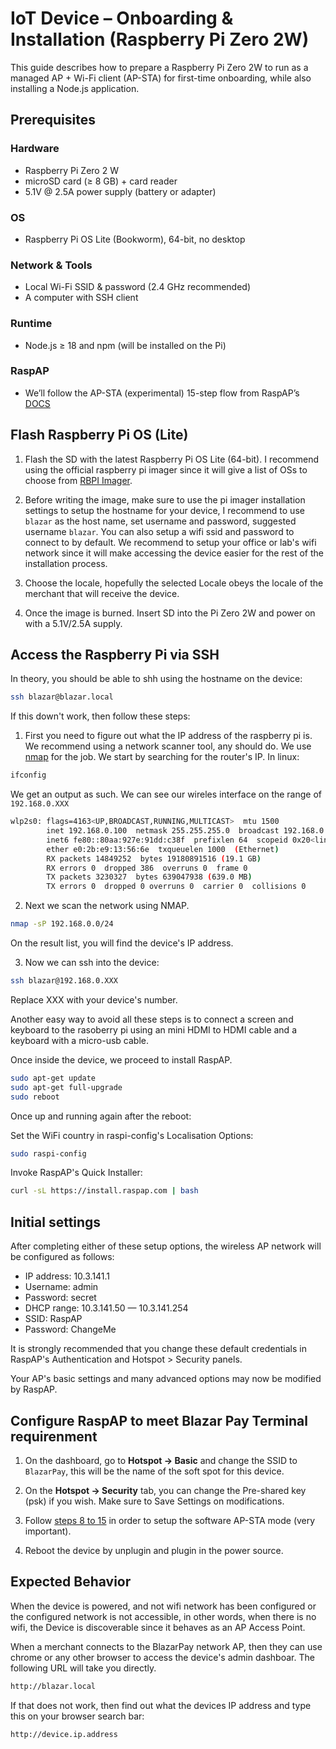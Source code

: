 # IoT Device – Onboarding & Installation (Raspberry Pi Zero 2W)

This guide describes how to prepare a Raspberry Pi Zero 2W to run as a managed AP + Wi-Fi client (AP-STA) for first-time onboarding, while also installing a Node.js application.

## Prerequisites

### Hardware

- Raspberry Pi Zero 2 W
- microSD card (≥ 8 GB) + card reader
- 5.1V @ 2.5A power supply (battery or adapter)

### OS

- Raspberry Pi OS Lite (Bookworm), 64-bit, no desktop

### Network & Tools

- Local Wi-Fi SSID & password (2.4 GHz recommended)
- A computer with SSH client

### Runtime

- Node.js ≥ 18 and npm (will be installed on the Pi)

### RaspAP

- We’ll follow the AP-STA (experimental) 15-step flow from RaspAP’s [DOCS](https://docs.raspap.com/features-experimental/ap-sta/)

## Flash Raspberry Pi OS (Lite)

1. Flash the SD with the latest Raspberry Pi OS Lite (64-bit). I recommend using the official raspberry pi imager since it will give a list of OSs to choose from [RBPI Imager](https://www.raspberrypi.com/software/).

2. Before writing the image, make sure to use the pi imager installation settings to setup the hostname for your device, I recommend to use `blazar` as the host name, set username and password, suggested username `blazar`. You can also setup a wifi ssid and password to connect to by default. We recommend to setup your office or lab's wifi network since it will make accessing the device easier for the rest of the installation process.

3. Choose the locale, hopefully the selected Locale obeys the locale of the merchant that will receive the device.

4. Once the image is burned. Insert SD into the Pi Zero 2W and power on with a 5.1V/2.5A supply.

## Access the Raspberry Pi via SSH

In theory, you should be able to shh using the hostname on the device:

```bash
ssh blazar@blazar.local
```

If this down't work, then follow these steps:

1. First you need to figure out what the IP address of the raspberry pi is. We recommend using a network scanner tool, any should do. We use [nmap](https://nmap.org/) for the job. We start by searching for the router's IP. In linux:

```bash
ifconfig
```

We get an output as such. We can see our wireles interface on the range of `192.168.0.XXX`

```bash
wlp2s0: flags=4163<UP,BROADCAST,RUNNING,MULTICAST>  mtu 1500
        inet 192.168.0.100  netmask 255.255.255.0  broadcast 192.168.0.255
        inet6 fe80::80aa:927e:91dd:c38f  prefixlen 64  scopeid 0x20<link>
        ether e0:2b:e9:13:56:6e  txqueuelen 1000  (Ethernet)
        RX packets 14849252  bytes 19180891516 (19.1 GB)
        RX errors 0  dropped 386  overruns 0  frame 0
        TX packets 3230327  bytes 639047938 (639.0 MB)
        TX errors 0  dropped 0 overruns 0  carrier 0  collisions 0
```

2. Next we scan the network using NMAP.

```bash
nmap -sP 192.168.0.0/24
```

On the result list, you will find the device's IP address.

3. Now we can ssh into the device:

```bash
ssh blazar@192.168.0.XXX
```

Replace XXX with your device's number.

Another easy way to avoid all these steps is to connect a screen and keyboard to the rasoberry pi using an mini HDMI to HDMI cable and a keyboard with a micro-usb cable.

Once inside the device, we proceed to install RaspAP.

```bash
sudo apt-get update
sudo apt-get full-upgrade
sudo reboot
```

Once up and running again after the reboot:

Set the WiFi country in raspi-config's Localisation Options:

```bash
sudo raspi-config
```

Invoke RaspAP's Quick Installer:

```bash
curl -sL https://install.raspap.com | bash
```

## Initial settings

After completing either of these setup options, the wireless AP network will be configured as follows:

- IP address: 10.3.141.1
- Username: admin
- Password: secret
- DHCP range: 10.3.141.50 — 10.3.141.254
- SSID: RaspAP
- Password: ChangeMe

It is strongly recommended that you change these default credentials in RaspAP's Authentication and Hotspot > Security panels.

Your AP's basic settings and many advanced options may now be modified by RaspAP.

## Configure RaspAP to meet Blazar Pay Terminal requirenment

1. On the dashboard, go to **Hotspot -> Basic** and change the SSID to `BlazarPay`, this will be the name of the soft spot for this device.

2. On the **Hotspot -> Security** tab, you can change the Pre-shared key (psk) if you wish. Make sure to Save Settings on modifications.

3. Follow [steps 8 to 15](https://docs.raspap.com/features-experimental/ap-sta/#installation) in order to setup the software AP-STA mode (very important).

4. Reboot the device by unplugin and plugin in the power source.

## Expected Behavior

When the device is powered, and not wifi network has been configured or the configured network is not accessible, in other words, when there is no wifi, the Device is discoverable since it behaves as an AP Access Point.

When a merchant connects to the BlazarPay network AP, then they can use chrome or any other browser to access the device's admin dashboar. The following URL will take you directly.

```bash
http://blazar.local
```

If that does not work, then find out what the devices IP address and type this on your browser search bar:

```bash
http://device.ip.address
```
